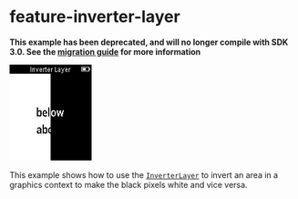 # feature-inverter-layer

**This example has been deprecated, and will no longer compile with SDK 3.0. See
the 
[migration guide](https://developer.getpebble.com/sdk/migration-guide/#using-inverterlayer) 
for more information**

![screenshot](feature-inverter-layer-screenshot.png)

This example shows how to use the [`InverterLayer`](https://developer.getpebble.com/docs/c/group___inverter_layer.html) to invert an area in a graphics context to make the black pixels white and vice versa.
